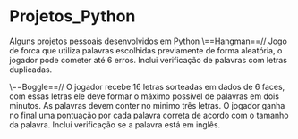 # Projetos_Python
Alguns projetos pessoais desenvolvidos em Python
\\==Hangman==//
Jogo de forca que utiliza palavras escolhidas previamente de forma aleatória, o jogador pode cometer até 6 erros. Inclui verificação de palavras com letras duplicadas.

\\==Boggle==//
O jogador recebe 16 letras sorteadas em dados de 6 faces, com essas letras ele deve formar o máximo possível de palavras em dois minutos. As palavras devem conter no minimo três letras. O jogador ganha no final uma pontuação por cada palavra correta de acordo com o tamanho da palavra. Inclui verificação se a palavra está em inglês.  
